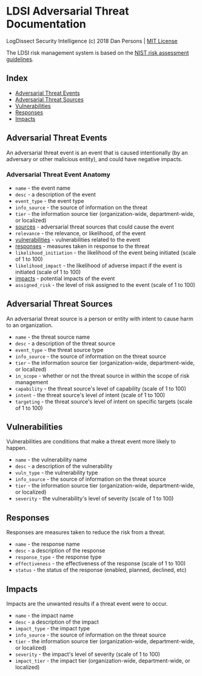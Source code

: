 # LDSI Adversarial Threat Documentation

LogDissect Security Intelligence (c) 2018 Dan Persons | [MIT License](../LICENSE)

The LDSI risk management system is based on the [NIST risk assessment guidelines](https://csrc.nist.gov/publications/detail/sp/800-30/rev-1/final).

## Index

- [Adversarial Threat Events](#adversarial-threat-events)
- [Adversarial Threat Sources](#adversarial-threat-sources)
- [Vulnerabilities](#vulnerabilities)
- [Responses](#responses)
- [Impacts](#impacts)

## Adversarial Threat Events
An adversarial threat event is an event that is caused intentionally (by an adversary or other malicious entity), and could have negative impacts.

### Adversarial Threat Event Anatomy

- `name` - the event name
- `desc` - a description of the event
- `event_type` - the event type
- `info_source` - the source of information on the threat
- `tier` - the information source tier (organization-wide, department-wide, or localized)
- [sources](#adversarial-threat-sources) - adversarial threat sources that could cause the event
- `relevance` - the relevance, or likelihood, of the event
- [vulnerabilities](#vulnerabilities) - vulnerabilities related to the event
- [responses](#responses) - measures taken in response to the threat
- `likelihood_initiation` - the likelihood of the event being initiated (scale of 1 to 100)
- `likelihood_impact` - the likelihood of adverse impact if the event is initiated (scale of 1 to 100)
- [impacts](#impacts) - potential impacts of the event
- `assigned_risk` - the level of risk assigned to the event (scale of 1 to 100)

## Adversarial Threat Sources
An adversarial threat source is a person or entity with intent to cause harm to an organization.

- `name` - the threat source name
- `desc` - a description of the threat source
- `event_type` - the threat source type
- `info_source` - the source of information on the threat source
- `tier` - the information source tier (organization-wide, department-wide, or localized)
- `in_scope` - whether or not the threat source in within the scope of risk management
- `capability` - the threat source's level of capability (scale of 1 to 100)
- `intent` - the threat source's level of intent (scale of 1 to 100)
- `targeting` - the threat source's level of intent on specific targets (scale of 1 to 100)

## Vulnerabilities
Vulnerabilities are conditions that make a threat event more likely to happen.

- `name` - the vulnerability name
- `desc` - a description of the vulnerability
- `vuln_type` - the vulnerability type
- `info_source` - the source of information on the threat source
- `tier` - the information source tier (organization-wide, department-wide, or localized)
- `severity` - the vulnerability's level of severity (scale of 1 to 100)

## Responses
Responses are measures taken to reduce the risk from a threat.

- `name` - the response name
- `desc` - a description of the response
- `response_type` - the response type
- `effectiveness` - the effectiveness of the response (scale of 1 to 100)
- `status` - the status of the response (enabled, planned, declined, etc)

## Impacts
Impacts are the unwanted results if a threat event were to occur.

- `name` - the impact name
- `desc` - a description of the impact
- `impact_type` - the impact type
- `info_source` - the source of information on the threat source
- `tier` - the information source tier (organization-wide, department-wide, or localized)
- `severity` - the impact's level of severity (scale of 1 to 100)
- `impact_tier` - the impact tier (organization-wide, department-wide, or localized)
